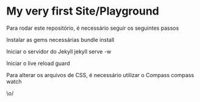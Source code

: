 # My very first Site/Playground

Para rodar este repositório, é necessário seguir os seguintes passos

Instalar as gems necessárias
bundle install

Iniciar o servidor do Jekyll
jekyll serve -w

Iniciar o live reload
guard

Para alterar os arquivos de CSS, é necessário utilizar o Compass
compass watch


\o/


